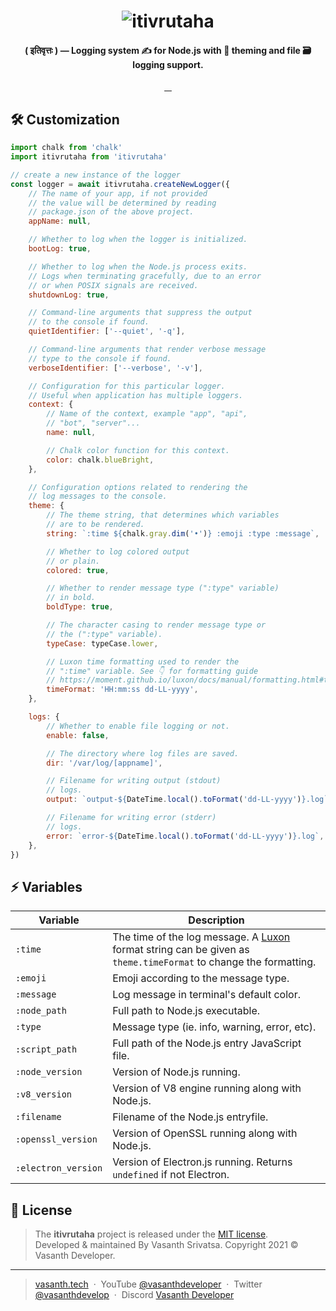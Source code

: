 <h1 align="center">
    <img src="https://github.com/vasanthdeveloper/itivrutaha/blob/designs/header.png?raw=true" alt="itivrutaha">
</h1>
<h4 align="center">( इतिवृत्तः ) — Logging system ✍ for Node.js with 🍬 theming and file 🗃 logging support.</h4>
<p align="center">
    <a href="#">
        <img src="https://img.shields.io/npm/v/itivrutaha.svg?style=flat-square" alt="">
    </a>
    <a href="#">
        <img src="https://img.shields.io/npm/dm/itivrutaha.svg?style=flat-square" alt="">
    </a>
    <a href="#">
        <img src="https://img.shields.io/github/issues/vasanthdeveloper/itivrutaha.svg?style=flat-square" alt="">
    </a>
    <a href="#">
        <img src="https://img.shields.io/github/last-commit/vasanthdeveloper/itivrutaha.svg?style=flat-square"
            alt="">
    </a>
</p>

## 🛠 Customization

```javascript
import chalk from 'chalk'
import itivrutaha from 'itivrutaha'

// create a new instance of the logger
const logger = await itivrutaha.createNewLogger({
    // The name of your app, if not provided
    // the value will be determined by reading
    // package.json of the above project.
    appName: null,

    // Whether to log when the logger is initialized.
    bootLog: true,

    // Whether to log when the Node.js process exits.
    // Logs when terminating gracefully, due to an error
    // or when POSIX signals are received.
    shutdownLog: true,

    // Command-line arguments that suppress the output
    // to the console if found.
    quietIdentifier: ['--quiet', '-q'],

    // Command-line arguments that render verbose message
    // type to the console if found.
    verboseIdentifier: ['--verbose', '-v'],

    // Configuration for this particular logger.
    // Useful when application has multiple loggers.
    context: {
        // Name of the context, example "app", "api",
        // "bot", "server"...
        name: null,

        // Chalk color function for this context.
        color: chalk.blueBright,
    },

    // Configuration options related to rendering the
    // log messages to the console.
    theme: {
        // The theme string, that determines which variables
        // are to be rendered.
        string: `:time ${chalk.gray.dim('•')} :emoji :type :message`,

        // Whether to log colored output
        // or plain.
        colored: true,

        // Whether to render message type (":type" variable)
        // in bold.
        boldType: true,

        // The character casing to render message type or
        // the (":type" variable).
        typeCase: typeCase.lower,

        // Luxon time formatting used to render the
        // ":time" variable. See 👇 for formatting guide
        // https://moment.github.io/luxon/docs/manual/formatting.html#table-of-tokens
        timeFormat: 'HH:mm:ss dd-LL-yyyy',
    },

    logs: {
        // Whether to enable file logging or not.
        enable: false,

        // The directory where log files are saved.
        dir: '/var/log/[appname]',

        // Filename for writing output (stdout)
        // logs.
        output: `output-${DateTime.local().toFormat('dd-LL-yyyy')}.log`,

        // Filename for writing error (stderr)
        // logs.
        error: `error-${DateTime.local().toFormat('dd-LL-yyyy')}.log`,
    },
})
```

## ⚡️ Variables

| Variable | Description |
|-|-|
| `:time` | The time of the log message. A [Luxon](https://moment.github.io/luxon/docs/manual/formatting.html#table-of-tokens) format string can be given as `theme.timeFormat` to change the formatting. |
| `:emoji` | Emoji according to the message type. |
| `:message` | Log message in terminal's default color. |
| `:node_path` | Full path to Node.js executable. |
| `:type` | Message type (ie. info, warning, error, etc). |
| `:script_path` | Full path of the Node.js entry JavaScript file. |
| `:node_version` | Version of Node.js running. |
| `:v8_version` | Version of V8 engine running along with Node.js. |
| `:filename` | Filename of the Node.js entryfile. |
| `:openssl_version` | Version of OpenSSL running along with Node.js. |
| `:electron_version` | Version of Electron.js running. Returns `undefined` if not Electron. |


## 📰 License
> The **itivrutaha** project is released under the [MIT license](https://github.com/vasanthdeveloper/itivrutaha/blob/main/LICENSE.md). <br> Developed &amp; maintained By Vasanth Srivatsa. Copyright 2021 © Vasanth Developer.
<hr>

> <a href="https://vasanth.tech" target="_blank" rel="noopener">vasanth.tech</a> &nbsp;&middot;&nbsp;
> YouTube <a href="https://vas.cx/videos" target="_blank" rel="noopener">@vasanthdeveloper</a> &nbsp;&middot;&nbsp;
> Twitter <a href="https://vas.cx/twitter" target="_blank" rel="noopener">@vasanthdevelop</a> &nbsp;&middot;&nbsp;
> Discord <a href="https://vas.cx/discord" target="_blank" rel="noopener">Vasanth Developer</a>